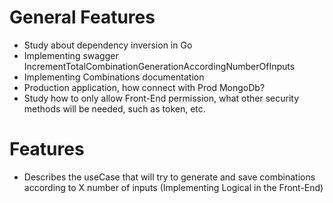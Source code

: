 # General Features

- Study about dependency inversion in Go
- Implementing swagger IncrementTotalCombinationGenerationAccordingNumberOfInputs
- Implementing Combinations documentation
- Production application, how connect with Prod MongoDb?
- Study how to only allow Front-End permission, what other security methods will be needed, such as token, etc.

# Features

- Describes the useCase that will try to generate and save combinations according to X number of inputs (Implementing Logical in the Front-End)
